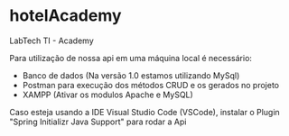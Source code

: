 # hotelAcademy
LabTech TI - Academy

Para utilização de nossa api em uma máquina local é necessário:

- Banco de dados (Na versão 1.0 estamos utilizando MySql)
- Postman para execução dos métodos CRUD e os gerados no projeto
- XAMPP (Ativar os modulos Apache e MySQL)

Caso esteja usando a IDE Visual Studio Code (VSCode), instalar o Plugin "Spring Initializr Java Support" para rodar a Api